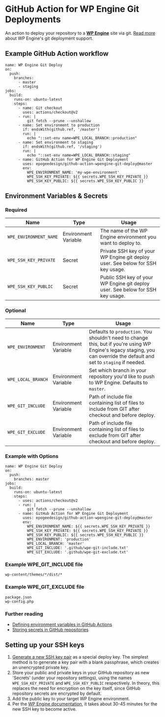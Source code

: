# GitHub Action for WP Engine Git Deployments

An action to deploy your repository to a **[WP Engine](https://wpengine.com)** site via git. [Read more](https://wpengine.com/git/) about WP Engine's git deployment support.

## Example GitHub Action workflow

```
name: WP Engine Git Deploy
on:
  push:
    branches:
      - master
      - staging
jobs:
  build:
    runs-on: ubuntu-latest
    steps:
      - name: Git checkout
        uses: actions/checkout@v2
      - run: |
          git fetch --prune --unshallow
      - name: Set environment to production
        if: endsWith(github.ref, '/master')
        run: |
          echo "::set-env name=WPE_LOCAL_BRANCH::production"
      - name: Set environment to staging
        if: endsWith(github.ref, '/staging')
        run: |
          echo "::set-env name=WPE_LOCAL_BRANCH::staging"
      - name: GitHub Action for WP Engine Git Deployment
        uses: epogeedesign/github-action-wpengine-git-deploy@master
        env:
          WPE_ENVIRONMENT_NAME: 'my-wpe-environment'
          WPE_SSH_KEY_PRIVATE: ${{ secrets.WPE_SSH_KEY_PRIVATE }}
          WPE_SSH_KEY_PUBLIC: ${{ secrets.WPE_SSH_KEY_PUBLIC }}
```

## Environment Variables & Secrets

### Required

| Name | Type | Usage |
|-|-|-|
| `WPE_ENVIRONMENT_NAME` | Environment Variable | The name of the WP Engine environment you want to deploy to. |
| `WPE_SSH_KEY_PRIVATE` | Secret | Private SSH key of your WP Engine git deploy user. See below for SSH key usage. |
| `WPE_SSH_KEY_PUBLIC` | Secret | Public SSH key of your WP Engine git deploy user. See below for SSH key usage. |

### Optional

| Name | Type  | Usage |
|-|-|-|
| `WPE_ENVIRONMENT` | Environment Variable  | Defaults to `production`. You shouldn't need to change this, but if you're using WP Engine's legacy staging, you can override the default and set to `staging` if needed. |
| `WPE_LOCAL_BRANCH` | Environment Variable  | Set which branch in your repository you'd like to push to WP Engine. Defaults to `master`. |
| `WPE_GIT_INCLUDE` | Environment Variable | Path of include file containing list of files to include from GIT after checkout and before deploy. |
| `WPE_GIT_EXCLUDE` | Environment Variable | Path of include file containing list of files to exclude from GIT after checkout and before deploy. |

### Example with Options

```
name: WP Engine Git Deploy
on:
  push:
    branches: master
jobs:
  build:
    runs-on: ubuntu-latest
    steps:
      - uses: actions/checkout@v2
      - run: |
          git fetch --prune --unshallow
      - name: GitHub Action for WP Engine Git Deployment
        uses: epogeedesign/github-action-wpengine-git-deploy@master
        env:
          WPE_ENVIRONMENT_NAME: ${{ secrets.WPE_SSH_KEY_PRIVATE }}
          WPE_SSH_KEY_PRIVATE: ${{ secrets.WPE_SSH_KEY_PRIVATE }}
          WPE_SSH_KEY_PUBLIC: ${{ secrets.WPE_SSH_KEY_PUBLIC }}
          WPE_ENVIRONMENT: 'production'
          WPE_LOCAL_BRANCH: 'master'
          WPE_GIT_INCLUDE: '.github/wpe-git-include.txt'
          WPE_GIT_EXCLUDE: '.github/wpe-git-exclude.txt'
```

### Example WPE_GIT_INCLUDE file
```
wp-content/themes/*/dist/*
```

### Example WPE_GIT_EXCLUDE file
```
package.json
wp-config.php
```

### Further reading

* [Defining environment variables in GitHub Actions](https://developer.github.com/actions/creating-github-actions/accessing-the-runtime-environment/#environment-variables)
* [Storing secrets in GitHub repositories](https://developer.github.com/actions/managing-workflows/storing-secrets/)

## Setting up your SSH keys

1. [Generate a new SSH key pair](https://help.github.com/articles/generating-a-new-ssh-key-and-adding-it-to-the-ssh-agent/) as a special deploy key. The simplest method is to generate a key pair with a blank passphrase, which creates an unencrypted private key.
2. Store your public and private keys in your GitHub repository as new 'Secrets' (under your repository settings), using the names `WPE_SSH_KEY_PRIVATE` and `WPE_SSH_KEY_PUBLIC` respectively. In theory, this replaces the need for encryption on the key itself, since GitHub repository secrets are encrypted by default.
3. Add the public key to your target WP Engine environment.
4. Per the [WP Engine documentation](https://wpengine.com/git/), it takes about 30-45 minutes for the new SSH key to become active.
